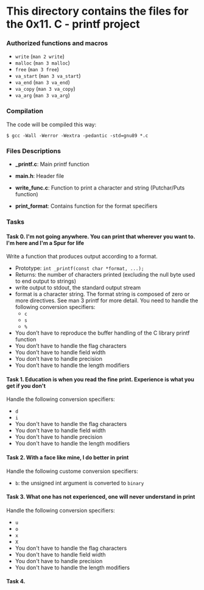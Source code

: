 # This directory contains the files for the 0x11. C - printf project

### Authorized functions and macros
- `write` (`man 2 write`)
- `malloc` (`man 3 malloc`)
- `free` (`man 3 free`)
- `va_start` (`man 3 va_start`)
- `va_end` (`man 3 va_end`)
- `va_copy` (`man 3 va_copy`)
- `va_arg` (`man 3 va_arg`)

### Compilation
The code will be compiled this way:
```
$ gcc -Wall -Werror -Wextra -pedantic -std=gnu89 *.c
```

### Files Descriptions
- **_printf.c**: Main printf function

- **main.h**: Header file

- **write_func.c**: Function to print a character and string (Putchar/Puts function)

- **print_format**: Contains function for the format specifiers


### Tasks
#### Task 0. I'm not going anywhere. You can print that wherever you want to. I'm here and I'm a Spur for life
Write a function that produces output according to a format.
- Prototype: `int _printf(const char *format, ...);`
- Returns: the number of characters printed (excluding the null byte used to end output to strings)
- write output to stdout, the standard output stream
- format is a character string. The format string is composed of zero or more directives. See man 3 printf for more detail. You need to handle the following conversion specifiers:
	- `c`
	- `s`
	- `%`
- You don’t have to reproduce the buffer handling of the C library printf function
- You don’t have to handle the flag characters
- You don’t have to handle field width
- You don’t have to handle precision
- You don’t have to handle the length modifiers

#### Task 1. Education is when you read the fine print. Experience is what you get if you don't
Handle the following conversion specifiers:
- `d`
- `i`
- You don't have to handle the flag characters
- You don't have to handle field width
- You don't have to handle precision
- You don't have to handle the length modifiers

#### Task 2. With a face like mine, I do better in print
Handle the following custome conversion specifiers:
- `b`: the unsigned int argument is converted to `binary`

#### Task 3. What one has not experienced, one will never understand in print
Handle the following conversion specifiers:
- `u`
- `o`
- `x`
- `X`
- You don't have to handle the flag characters
- You don't have to handle field width
- You don't have to handle precision
- You don't have to handle the length modifiers

#### Task 4.

